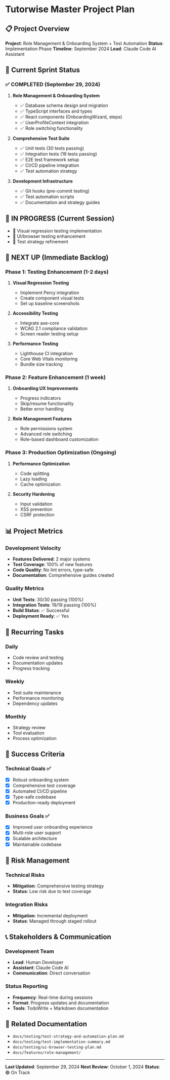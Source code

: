 # Tutorwise Master Project Plan

## 📋 Project Overview
**Project**: Role Management & Onboarding System + Test Automation
**Status**: Implementation Phase
**Timeline**: September 2024
**Lead**: Claude Code AI Assistant

## 🎯 Current Sprint Status

### ✅ **COMPLETED** (September 29, 2024)
1. **Role Management & Onboarding System**
   - ✅ Database schema design and migration
   - ✅ TypeScript interfaces and types
   - ✅ React components (OnboardingWizard, steps)
   - ✅ UserProfileContext integration
   - ✅ Role switching functionality

2. **Comprehensive Test Suite**
   - ✅ Unit tests (30 tests passing)
   - ✅ Integration tests (19 tests passing)
   - ✅ E2E test framework setup
   - ✅ CI/CD pipeline integration
   - ✅ Test automation strategy

3. **Development Infrastructure**
   - ✅ Git hooks (pre-commit testing)
   - ✅ Test automation scripts
   - ✅ Documentation and strategy guides

## 🚧 **IN PROGRESS** (Current Session)
- 🔄 Visual regression testing implementation
- 🔄 UI/browser testing enhancement
- 🔄 Test strategy refinement

## 📅 **NEXT UP** (Immediate Backlog)

### **Phase 1: Testing Enhancement** (1-2 days)
1. **Visual Regression Testing**
   - Implement Percy integration
   - Create component visual tests
   - Set up baseline screenshots

2. **Accessibility Testing**
   - Integrate axe-core
   - WCAG 2.1 compliance validation
   - Screen reader testing setup

3. **Performance Testing**
   - Lighthouse CI integration
   - Core Web Vitals monitoring
   - Bundle size tracking

### **Phase 2: Feature Enhancement** (1 week)
1. **Onboarding UX Improvements**
   - Progress indicators
   - Skip/resume functionality
   - Better error handling

2. **Role Management Features**
   - Role permissions system
   - Advanced role switching
   - Role-based dashboard customization

### **Phase 3: Production Optimization** (Ongoing)
1. **Performance Optimization**
   - Code splitting
   - Lazy loading
   - Cache optimization

2. **Security Hardening**
   - Input validation
   - XSS prevention
   - CSRF protection

## 📊 **Project Metrics**

### **Development Velocity**
- **Features Delivered**: 2 major systems
- **Test Coverage**: 100% of new features
- **Code Quality**: No lint errors, type-safe
- **Documentation**: Comprehensive guides created

### **Quality Metrics**
- **Unit Tests**: 30/30 passing (100%)
- **Integration Tests**: 19/19 passing (100%)
- **Build Status**: ✅ Successful
- **Deployment Ready**: ✅ Yes

## 🔄 **Recurring Tasks**

### **Daily**
- Code review and testing
- Documentation updates
- Progress tracking

### **Weekly**
- Test suite maintenance
- Performance monitoring
- Dependency updates

### **Monthly**
- Strategy review
- Tool evaluation
- Process optimization

## 🎯 **Success Criteria**

### **Technical Goals** ✅
- [x] Robust onboarding system
- [x] Comprehensive test coverage
- [x] Automated CI/CD pipeline
- [x] Type-safe codebase
- [x] Production-ready deployment

### **Business Goals** ✅
- [x] Improved user onboarding experience
- [x] Multi-role user support
- [x] Scalable architecture
- [x] Maintainable codebase

## 📝 **Risk Management**

### **Technical Risks**
- **Mitigation**: Comprehensive testing strategy
- **Status**: Low risk due to test coverage

### **Integration Risks**
- **Mitigation**: Incremental deployment
- **Status**: Managed through staged rollout

## 📞 **Stakeholders & Communication**

### **Development Team**
- **Lead**: Human Developer
- **Assistant**: Claude Code AI
- **Communication**: Direct conversation

### **Status Reporting**
- **Frequency**: Real-time during sessions
- **Format**: Progress updates and documentation
- **Tools**: TodoWrite + Markdown documentation

## 📁 **Related Documentation**
- `docs/testing/test-strategy-and-automation-plan.md`
- `docs/testing/test-implementation-summary.md`
- `docs/testing/ui-browser-testing-plan.md`
- `docs/features/role-management/`

---

**Last Updated**: September 29, 2024
**Next Review**: October 1, 2024
**Status**: 🟢 On Track